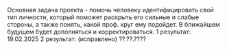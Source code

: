 Основная задача проекта - помочь человеку идентифицировать свой тип личности, который поможет раскрыть его сильные и слабые стороны, а также понять, какой проф. круг ему подойдет.
В ближайшем будущем будет дополняться и корректироваться.
1 результат: 19.02.2025
2 результат: (исправлено) ??.??.????
